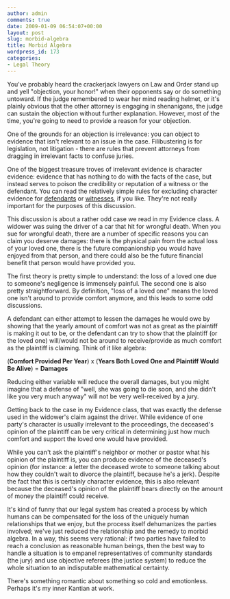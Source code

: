 ```yaml
---
author: admin
comments: true
date: 2009-01-09 06:54:07+00:00
layout: post
slug: morbid-algebra
title: Morbid Algebra
wordpress_id: 173
categories:
- Legal Theory
---
```


You've probably heard the crackerjack lawyers on Law and Order stand up and yell "objection, your honor!" when their opponents say or do something untoward. If the judge remembered to wear her mind reading helmet, or it's plainly obvious that the other attorney is engaging in shenanigans, the judge can sustain the objection without further explanation. However, most of the time, you're going to need to provide a reason for your objection. 

One of the grounds for an objection is irrelevance: you can object to evidence that isn't relevant to an issue in the case. Filibustering is for legislation, not litigation - there are rules that prevent attorneys from dragging in irrelevant facts to confuse juries.

One of the biggest treasure troves of irrelevant evidence is character evidence: evidence that has nothing to do with the facts of the case, but instead serves to poison the credibility or reputation of a witness or the defendant. You can read the relatively simple rules for excluding character evidence for [defendants](http://www.law.cornell.edu/rules/fre/rules.htm#Rule404) or [witnesses](http://www.law.cornell.edu/rules/fre/rules.htm#Rule607), if you like. They're not really important for the purposes of this discussion.<!-- more -->

This discussion is about a rather odd case we read in my Evidence class. A widower was suing the driver of a car that hit for wrongful death. When you sue for wrongful death, there are a number of specific reasons you can claim you deserve damages: there is the physical pain from the actual loss of your loved one, there is the future companionship you would have enjoyed from that person, and there could also be the future financial benefit that person would have provided you.

The first theory is pretty simple to understand: the loss of a loved one due to someone's negligence is immensely painful. The second one is also pretty straightforward. By definition, "loss of a loved one" means the loved one isn't around to provide comfort anymore, and this leads to some odd discussions.

A defendant can either attempt to lessen the damages he would owe by showing that the yearly amount of comfort was not as great as the plaintiff is making it out to be, or the defendant can try to show that the plaintiff (or the loved one) will/would not be around to receive/provide as much comfort as the plaintiff is claiming. Think of it like algebra:


(**Comfort Provided Per Year**) x (**Years Both Loved One and Plaintiff Would Be Alive**) = **Damages**



Reducing either variable will reduce the overall damages, but you might imagine that a defense of "well, she was going to die soon, and she didn't like you very much anyway" will not be very well-received by a jury.

Getting back to the case in my Evidence class, that was exactly the defense used in the widower's claim against the driver. While evidence of one party's character is usually irrelevant to the proceedings, the deceased's opinion of the plaintiff can be very critical in determining just how much comfort and support the loved one would have provided.

While you can't ask the plaintiff's neighbor or mother or pastor what his opinion of the plaintiff is, you can produce evidence of the deceased's opinion (for instance: a letter the deceased wrote to someone talking about how they couldn't wait to divorce the plaintiff, because he's a jerk). Despite the fact that this is certainly character evidence, this is also relevant because the deceased's opinion of the plaintiff bears directly on the amount of money the plaintiff could receive.

It's kind of funny that our legal system has created a process by which humans can be compensated for the loss of the uniquely human relationships that we enjoy, but the process itself dehumanizes the parties involved; we've just reduced the relationship and the remedy to morbid algebra. In a way, this seems very rational: if two parties have failed to reach a conclusion as reasonable human beings, then the best way to handle a situation is to empanel representatives of community standards (the jury) and use objective referees (the justice system) to reduce the whole situation to an indisputable mathematical certainty.

There's something romantic about something so cold and emotionless. Perhaps it's my inner Kantian at work.
